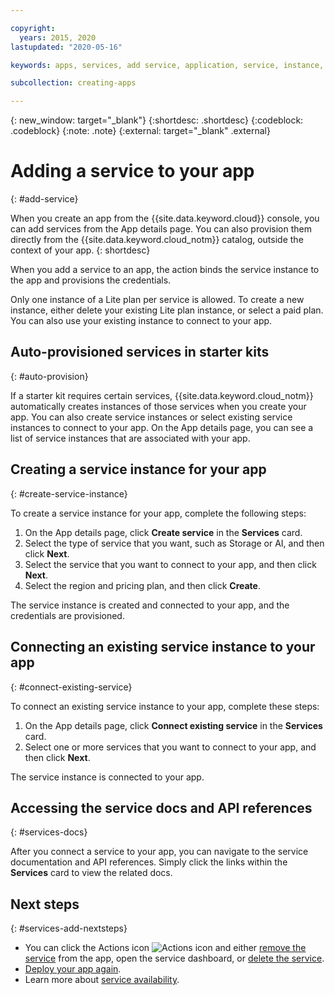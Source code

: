 ```yaml
---

copyright:
  years: 2015, 2020
lastupdated: "2020-05-16"

keywords: apps, services, add service, application, service, instance, ibmcloud dev edit, connect service, service instance, credentials, starter kit

subcollection: creating-apps

---
```


{: new_window: target="_blank"}
{:shortdesc: .shortdesc}
{:codeblock: .codeblock}
{:note: .note}
{:external: target="_blank" .external}

# Adding a service to your app
{: #add-service}

When you create an app from the {{site.data.keyword.cloud}} console, you can add services from the App details page. You can also provision them directly from the {{site.data.keyword.cloud_notm}} catalog, outside the context of your app.
{: shortdesc}

When you add a service to an app, the action binds the service instance to the app and provisions the credentials.

Only one instance of a Lite plan per service is allowed. To create a new instance, either delete your existing Lite plan instance, or select a paid plan. You can also use your existing instance to connect to your app.

## Auto-provisioned services in starter kits
{: #auto-provision}

If a starter kit requires certain services, {{site.data.keyword.cloud_notm}} automatically creates instances of those services when you create your app. You can also create service instances or select existing service instances to connect to your app. On the App details page, you can see a list of service instances that are associated with your app.

## Creating a service instance for your app
{: #create-service-instance}

To create a service instance for your app, complete the following steps:

1. On the App details page, click **Create service** in the **Services** card.
2. Select the type of service that you want, such as Storage or AI, and then click **Next**.
3. Select the service that you want to connect to your app, and then click **Next**.
4. Select the region and pricing plan, and then click **Create**.

The service instance is created and connected to your app, and the credentials are provisioned.

## Connecting an existing service instance to your app
{: #connect-existing-service}

To connect an existing service instance to your app, complete these steps:

1. On the App details page, click **Connect existing service** in the **Services** card.
2. Select one or more services that you want to connect to your app, and then click **Next**.

The service instance is connected to your app.

## Accessing the service docs and API references
{: #services-docs}

After you connect a service to your app, you can navigate to the service documentation and API references. Simply click the links within the **Services** card to view the related docs.

## Next steps
{: #services-add-nextsteps}

* You can click the Actions icon ![Actions icon](../../icons/actions-icon-vertical.svg) and either [remove the service](/docs/apps?topic=creating-apps-remove-service#remove-service-only) from the app, open the service dashboard, or [delete the service](/docs/apps?topic=creating-apps-remove-service#delete-service).
* [Deploy your app again](/docs/apps?topic=creating-apps-deploying-apps#deploying-your-app-manually).
* Learn more about [service availability](/docs/resources?topic=resources-services_region).
